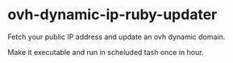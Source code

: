 # ovh-dynamic-ip-ruby-updater
Fetch your public IP address and update an ovh dynamic domain.

Make it executable and run in scheluded tash once in hour.
